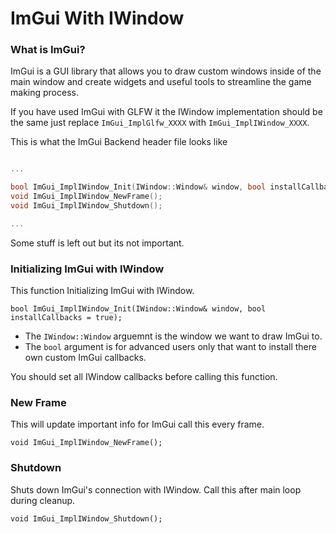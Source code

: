 # ImGui With IWindow

### What is ImGui?

ImGui is a GUI library that allows you to draw custom windows inside of the main window and create widgets and useful tools to streamline the game making process.

If you have used ImGui with GLFW it the IWindow implementation should be the same just replace `ImGui_ImplGlfw_XXXX` with `ImGui_ImplIWindow_XXXX`. 

This is what the ImGui Backend header file looks like
```cpp

...

bool ImGui_ImplIWindow_Init(IWindow::Window& window, bool installCallbacks = true);
void ImGui_ImplIWindow_NewFrame();
void ImGui_ImplIWindow_Shutdown();

...

```
Some stuff is left out but its not important.

### Initializing ImGui with IWindow

This function Initializing ImGui with IWindow.

`bool ImGui_ImplIWindow_Init(IWindow::Window& window, bool installCallbacks = true);`
- The `IWindow::Window` arguemnt is the window we want to draw ImGui to.
- The `bool` argument is for advanced users only that want to install there own custom ImGui callbacks. 

You should set all IWindow callbacks before calling this function.

### New Frame

This will update important info for ImGui call this every frame.

`void ImGui_ImplIWindow_NewFrame();`

### Shutdown

Shuts down ImGui's connection with IWindow. Call this after main loop during cleanup.

`void ImGui_ImplIWindow_Shutdown();`
